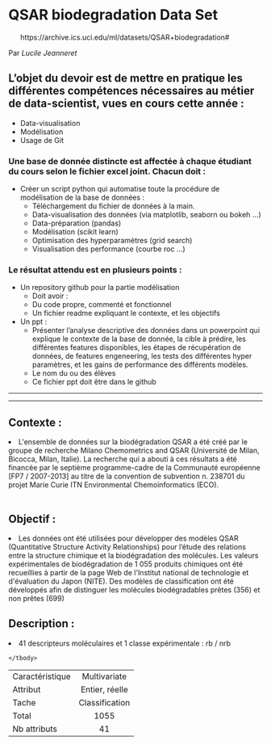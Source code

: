 
<h1> QSAR biodegradation Data Set  </h1> <ul>
https://archive.ics.uci.edu/ml/datasets/QSAR+biodegradation#
</ul>

Par <em>Lucile Jeanneret </em>
<h2>L’objet du devoir est de mettre en pratique les différentes compétences nécessaires au métier de data-scientist, vues en cours cette année :</h3>
<ul>
<li>Data-visualisation</li>
<li>Modélisation</li>
<li>Usage de Git</li>
</ul>
<h3>Une base de donnée distincte est affectée à chaque étudiant du cours selon le fichier excel joint. Chacun doit :</h3>
<ul>
<li>Créer un script python qui automatise toute la procédure de modélisation de la base de données :
<ul>
<li>Téléchargement du fichier de données à la main.</li>
<li>Data-visualisation des données (via matplotlib, seaborn ou bokeh …)</li>
<li>Data-préparation (pandas)</li>
<li>Modélisation (scikit learn)</li>
<li>Optimisation des hyperparamètres (grid search)</li>
<li>Visualisation des performance (courbe roc …)</li>
</ul>
</li>
</ul>
<h3>Le résultat attendu est en plusieurs points :</h3>
<ul>
<li>Un repository github pour la partie modélisation
<ul>
<li>Doit avoir :</li>
<li>Du code propre, commenté et fonctionnel</li>
<li>Un fichier readme expliquant le contexte, et les objectifs</li>
</ul>
</li>
<li>Un ppt :
<ul>
<li>Présenter l’analyse descriptive des données dans un powerpoint qui explique le contexte de la base de donnée, la cible à prédire, les différentes features disponibles, les étapes de récupération de données, de features engeneering, les tests des différentes hyper paramètres, et les gains de performance des différents modèles.</li>
<li>Le nom du ou des élèves</li>
<li>Ce fichier ppt doit être dans le github</li>
</ul>
</li>
</ul>
<hr>

<hr>


<h2> Contexte :</h2> 
<li> L'ensemble de données sur la biodégradation QSAR a été créé par le groupe de recherche Milano Chemometrics and QSAR (Université de Milan, Bicocca, Milan, Italie). La recherche qui a abouti à ces résultats a été financée par le septième programme-cadre de la Communauté européenne [FP7 / 2007-2013] au titre de la convention de subvention n. 238701 du projet Marie Curie ITN Environmental Chemoinformatics (ECO). </li> <br>

<h2> Objectif :</h2> 
<li> Les données ont été utilisées pour développer des modèles QSAR (Quantitative Structure Activity Relationships) pour l’étude des relations entre la structure chimique et la biodégradation des molécules. Les valeurs expérimentales de biodégradation de 1 055 produits chimiques ont été recueillies à partir de la page Web de l'Institut national de technologie et d'évaluation du Japon (NITE). Des modèles de classification ont été développés afin de distinguer les molécules biodégradables prêtes (356) et non prêtes (699) </li>

<h2> Description : </h2>

<li>41 descripteurs moléculaires et 1 classe expérimentale :  rb / nrb</li> 


<table>
    <tbody>
        <tr>
            <td>Caractéristique</td>
            <td align="center">Multivariate</td>
        </tr>
        <tr>
            <td>Attribut</td>
            <td align="center">Entier, réelle</td>
        </tr>
        <tr>
            <td>Tache</td>
            <td align="center">Classification</td>
        </tr>
        <tr>
            <td>Total</td>
            <td align="center">1055</td>
        </tr>
        <tr>
            <td>Nb attributs </td>
            <td align="center">41</td>
        </tr>

       
    </tbody>
</table>


